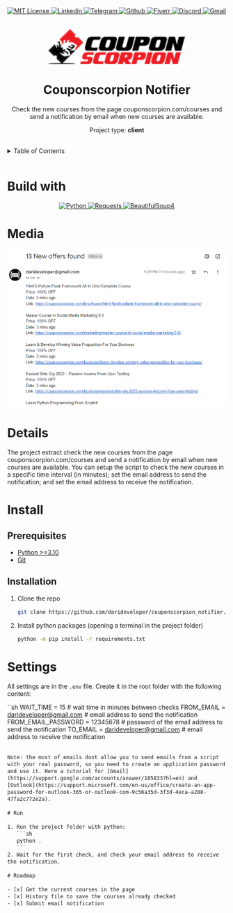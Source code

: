 <div><a href='https://github.com/darideveloper/couponscorpion-notifier/blob/master/LICENSE' target='_blank'>
            <img src='https://img.shields.io/github/license/darideveloper/couponscorpion-notifier.svg?style=for-the-badge' alt='MIT License' height='30px'/>
        </a><a href='https://www.linkedin.com/in/francisco-dari-hernandez-6456b6181/' target='_blank'>
                <img src='https://img.shields.io/static/v1?style=for-the-badge&message=LinkedIn&color=0A66C2&logo=LinkedIn&logoColor=FFFFFF&label=' alt='Linkedin' height='30px'/>
            </a><a href='https://t.me/darideveloper' target='_blank'>
                <img src='https://img.shields.io/static/v1?style=for-the-badge&message=Telegram&color=26A5E4&logo=Telegram&logoColor=FFFFFF&label=' alt='Telegram' height='30px'/>
            </a><a href='https://github.com/darideveloper' target='_blank'>
                <img src='https://img.shields.io/static/v1?style=for-the-badge&message=GitHub&color=181717&logo=GitHub&logoColor=FFFFFF&label=' alt='Github' height='30px'/>
            </a><a href='https://www.fiverr.com/darideveloper?up_rollout=true' target='_blank'>
                <img src='https://img.shields.io/static/v1?style=for-the-badge&message=Fiverr&color=222222&logo=Fiverr&logoColor=1DBF73&label=' alt='Fiverr' height='30px'/>
            </a><a href='https://discord.com/users/992019836811083826' target='_blank'>
                <img src='https://img.shields.io/static/v1?style=for-the-badge&message=Discord&color=5865F2&logo=Discord&logoColor=FFFFFF&label=' alt='Discord' height='30px'/>
            </a><a href='mailto:darideveloper@gmail.com?subject=Hello Dari Developer' target='_blank'>
                <img src='https://img.shields.io/static/v1?style=for-the-badge&message=Gmail&color=EA4335&logo=Gmail&logoColor=FFFFFF&label=' alt='Gmail' height='30px'/>
            </a></div><div align='center'><br><br><img src='https://github.com/darideveloper/couponscorpion-notifier/raw/master/imgs/logo.png' alt='Couponscorpion Notifier' height='80px'/>

# Couponscorpion Notifier

Check the new courses from the page couponscorpion.com/courses and send a notification by email when new courses are available.

Project type: **client**

</div><br><details>
            <summary>Table of Contents</summary>
            <ol>
<li><a href='#buildwith'>Build With</a></li>
<li><a href='#media'>Media</a></li>
<li><a href='#details'>Details</a></li>
<li><a href='#install'>Install</a></li>
<li><a href='#settings'>Settings</a></li>
<li><a href='#run'>Run</a></li>
<li><a href='#roadmap'>Roadmap</a></li></ol>
        </details><br>

# Build with

<div align='center'><a href='https://www.python.org/' target='_blank'> <img src='https://cdn.svgporn.com/logos/python.svg' alt='Python' title='Python' height='50px'/> </a><a href='https://requests.readthedocs.io/en/latest/' target='_blank'> <img src='https://requests.readthedocs.io/en/latest/_static/requests-sidebar.png' alt='Requests' title='Requests' height='50px'/> </a><a href='https://www.crummy.com/software/BeautifulSoup/' target='_blank'> <img src='https://github.com/darideveloper/darideveloper/blob/main/imgs/logo%20bs4.png?raw=true' alt='BeautifulSoup4' title='BeautifulSoup4' height='50px'/> </a></div>

# Media

![sample email](https://github.com/darideveloper/couponscorpion-notifier/raw/master/imgs/email.png)

# Details

The project extract check the new courses from the page couponscorpion.com/courses and send a notification by email when new courses are available. You can setup the script to check the new courses in a specific time interval (in minutes); set the email address to send the notification; and set the email address to receive the notification.

# Install

## Prerequisites

* [Python >=3.10](https://www.python.org/)
* [Git](https://git-scm.com/)

## Installation

1. Clone the repo
   ```sh
   git clone https://github.com/darideveloper/couponscorpion_notifier.git
   ```
2. Install python packages (opening a terminal in the project folder)
   ```sh
   python -m pip install -r requirements.txt 
   ```

# Settings

All settings are in the `.env` file. Create it in the root folder with the following content: 

``sh
	WAIT_TIME = 15 # wait time in minutes between checks
	FROM_EMAIL = darideveloper@gmail.com # email address to send the notification
	FROM_EMAIL_PASSWORD = 12345678 # password of the email address to send the notification
	TO_EMAIL = darideveloper@gmail.com # email address to receive the notification
 ```
 
Note: the most of emails dont allow you to send emails from a script with your real password, so you need to create an application password and use it. Here a tutorial for [Gmail](https://support.google.com/accounts/answer/185833?hl=en) and [Outlook](https://support.microsoft.com/en-us/office/create-an-app-password-for-outlook-365-or-outlook-com-9c56a35d-3f3d-4eca-a288-47fa2c772e2a).

# Run

1. Run the project folder with python: 
    ```sh
    python .
    ```
2. Wait for the first check, and check your email address to receive the notification.

# Roadmap

- [x] Get the current courses in the page
- [x] History file to save the courses already checked
- [x] Submit email notification

